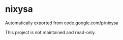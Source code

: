 # nixysa
Automatically exported from code.google.com/p/nixysa

This project is not maintained and read-only.
